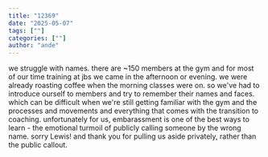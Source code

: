 ```yaml
---
title: "12369"
date: "2025-05-07"
tags: [""]
categories: [""]
author: "ande"
---
```


we struggle with names.
there are ~150 members at the gym and for most of our time training at jbs we came in the afternoon or evening.
we were already roasting coffee when the morning classes were on.
so we've had to introduce ourself to members and try to remember their names and faces.
which can be difficult when we're still getting familiar with the gym and the processes and movements and everything that comes with the transition to coaching.
unfortunately for us, embarassment is one of the best ways to learn - the emotional turmoil of publicly calling someone by the wrong name.
sorry Lewis!
and thank you for pulling us aside privately, rather than the public callout.

